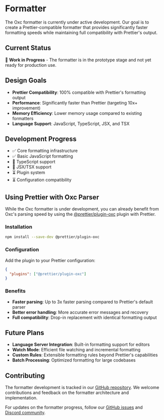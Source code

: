 # Formatter

The Oxc formatter is currently under active development. Our goal is to create a Prettier-compatible formatter that provides significantly faster formatting speeds while maintaining full compatibility with Prettier's output.

## Current Status

🚧 **Work in Progress** - The formatter is in the prototype stage and not yet ready for production use.

## Design Goals

- **Prettier Compatibility**: 100% compatible with Prettier's formatting output
- **Performance**: Significantly faster than Prettier (targeting 10x+ improvement)
- **Memory Efficiency**: Lower memory usage compared to existing formatters
- **Language Support**: JavaScript, TypeScript, JSX, and TSX

## Development Progress

- ✅ Core formatting infrastructure
- ✅ Basic JavaScript formatting
- 🚧 TypeScript support
- 🚧 JSX/TSX support
- ⏳ Plugin system
- ⏳ Configuration compatibility

## Using Prettier with Oxc Parser

While the Oxc formatter is under development, you can already benefit from Oxc's parsing speed by using the [@prettier/plugin-oxc](https://github.com/prettier/prettier/tree/main/packages/plugin-oxc) plugin with Prettier.

### Installation

```bash
npm install --save-dev @prettier/plugin-oxc
```

### Configuration

Add the plugin to your Prettier configuration:

```json
{
  "plugins": ["@prettier/plugin-oxc"]
}
```

### Benefits

- **Faster parsing**: Up to 3x faster parsing compared to Prettier's default parser
- **Better error handling**: More accurate error messages and recovery
- **Full compatibility**: Drop-in replacement with identical formatting output

## Future Plans

- **Language Server Integration**: Built-in formatting support for editors
- **Watch Mode**: Efficient file watching and incremental formatting
- **Custom Rules**: Extensible formatting rules beyond Prettier's capabilities
- **Batch Processing**: Optimized formatting for large codebases

## Contributing

The formatter development is tracked in our [GitHub repository](https://github.com/oxc-project/oxc). We welcome contributions and feedback on the formatter architecture and implementation.

For updates on the formatter progress, follow our [GitHub issues](https://github.com/oxc-project/oxc/labels/C-formatter) and [Discord community](https://discord.gg/9uXCAwqQZW).
